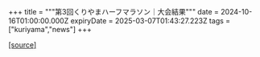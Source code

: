 +++
title = """第3回くりやまハーフマラソン｜大会結果"""
date = 2024-10-16T01:00:00.000Z
expiryDate = 2025-03-07T01:43:27.223Z
tags = ["kuriyama","news"]
+++


[[source]](https://www.town.kuriyama.hokkaido.jp/site/kuriyama-harf/29146.html)
